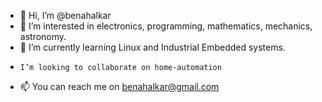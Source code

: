 - 👋 Hi, I’m @benahalkar
- 👀 I’m interested in electronics, programming, mathematics, mechanics, astronomy.
- 🌱 I’m currently learning Linux and Industrial Embedded systems.
-     I’m looking to collaborate on home-automation 
- 📫 You can reach me on benahalkar@gmail.com

<!---
benahalkar/benahalkar is a ✨ special ✨ repository because its `README.md` (this file) appears on your GitHub profile.
You can click the Preview link to take a look at your changes.
--->
